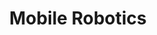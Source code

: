 ---
title: Mobile Robotics

# Optional external URL for project (replaces project detail page).
external_link: https://youtu.be/7TVlSeqgHwI

image:
  caption: Photo by rawpixel on Unsplash
  focal_point: Smart

---